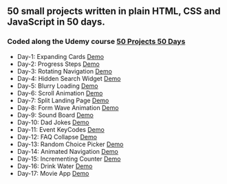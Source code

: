 ## 50 small projects written in plain HTML, CSS and JavaScript in 50 days.

### Coded along the Udemy course [50 Projects 50 Days](https://www.udemy.com/course/50-projects-50-days/)

- Day-1: Expanding Cards [Demo](https://milikkan.github.io/50-webprojects-in-50-days/day1/index.html)
- Day-2: Progress Steps [Demo](https://milikkan.github.io/50-webprojects-in-50-days/day2/index.html)
- Day-3: Rotating Navigation [Demo](https://milikkan.github.io/50-webprojects-in-50-days/day3/index.html)
- Day-4: Hidden Search Widget [Demo](https://milikkan.github.io/50-webprojects-in-50-days/day4/index.html)
- Day-5: Blurry Loading [Demo](https://milikkan.github.io/50-webprojects-in-50-days/day5/index.html)
- Day-6: Scroll Animation [Demo](https://milikkan.github.io/50-webprojects-in-50-days/day6/index.html)
- Day-7: Split Landing Page [Demo](https://milikkan.github.io/50-webprojects-in-50-days/day7/index.html)
- Day-8: Form Wave Animation [Demo](https://milikkan.github.io/50-webprojects-in-50-days/day8/index.html)
- Day-9: Sound Board [Demo](https://milikkan.github.io/50-webprojects-in-50-days/day9/index.html)
- Day-10: Dad Jokes [Demo](https://milikkan.github.io/50-webprojects-in-50-days/day10/index.html)
- Day-11: Event KeyCodes [Demo](https://milikkan.github.io/50-webprojects-in-50-days/day11/index.html)
- Day-12: FAQ Collapse [Demo](https://milikkan.github.io/50-webprojects-in-50-days/day12/index.html)
- Day-13: Random Choice Picker [Demo](https://milikkan.github.io/50-webprojects-in-50-days/day13/index.html)
- Day-14: Animated Navigation [Demo](https://milikkan.github.io/50-webprojects-in-50-days/day14/index.html)
- Day-15: Incrementing Counter [Demo](https://milikkan.github.io/50-webprojects-in-50-days/day15/index.html)
- Day-16: Drink Water [Demo](https://milikkan.github.io/50-webprojects-in-50-days/day16/index.html)
- Day-17: Movie App [Demo](https://milikkan.github.io/50-webprojects-in-50-days/day16/index.html)
